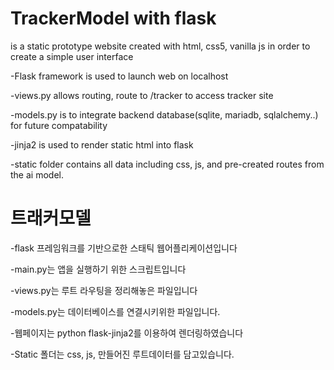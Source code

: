 # TrackerModel with flask
is a static prototype website created with html, css5, vanilla js in order to create a simple user interface

-Flask framework is used to launch web on localhost

-views.py allows routing, route to /tracker to access tracker site

-models.py is to integrate backend database(sqlite, mariadb, sqlalchemy..) for future compatability

-jinja2 is used to render static html into flask

-static folder contains all data including css, js, and pre-created routes from the ai model.

# 트래커모델

-flask 프레임워크를 기반으로한 스태틱 웹어플리케이션입니다 

-main.py는 앱을 실행하기 위한 스크립트입니다

-views.py는 루트 라우팅을 정리해놓은 파일입니다

-models.py는 데이터베이스를 연결시키위한 파일입니다.

-웹페이지는 python flask-jinja2를 이용하여 렌더링하였습니다

-Static 폴더는 css, js, 만들어진 루트데이터를 담고있습니다.
